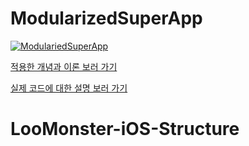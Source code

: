 # ModularizedSuperApp
[![ModulariedSuperApp](https://github.com/chansooo/ModularizedSuperApp/actions/workflows/sample.yml/badge.svg?branch=github-action-%EC%A0%81%EC%9A%A9)](https://github.com/chansooo/ModularizedSuperApp/actions/workflows/sample.yml)

[적용한 개념과 이론 보러 가기](https://ios-chansoo.tistory.com/8)

[실제 코드에 대한 설명 보러 가기](https://ios-chansoo.tistory.com/9)
# LooMonster-iOS-Structure
